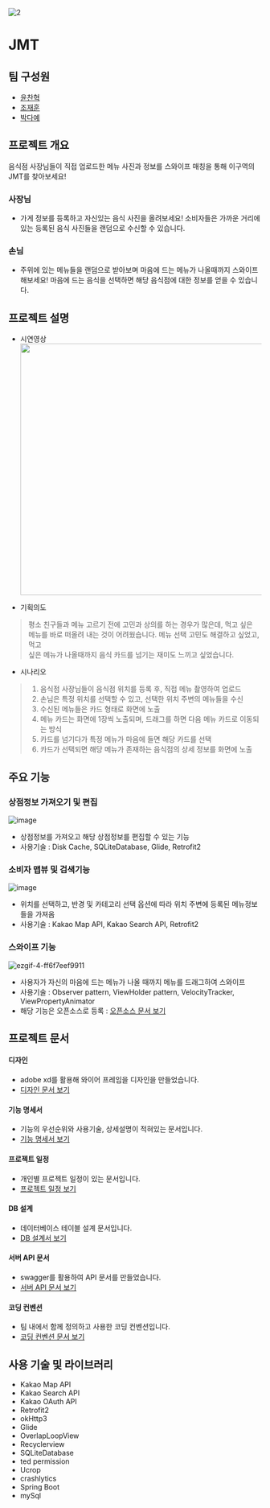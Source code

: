 ![2](https://user-images.githubusercontent.com/20393064/53322463-d3febd00-391e-11e9-9b36-d5975eeaceb9.png)


# JMT 

## 팀 구성원
- [윤찬혁](https://github.com/ch-Yoon)
- [조재훈](https://github.com/nusurprise)
- [박다예](https://github.com/parkdaye)

## 프로젝트 개요
음식점 사장님들이 직접 업로드한 메뉴 사진과 정보를 스와이프 매칭을 통해 이구역의 JMT를 찾아보세요!

### 사장님
- 가게 정보를 등록하고 자신있는 음식 사진을 올려보세요! 소비자들은 가까운 거리에 있는 등록된 음식 사진들을 랜덤으로 수신할 수 있습니다.

### 손님
- 주위에 있는 메뉴들을 랜덤으로 받아보며 마음에 드는 메뉴가 나올때까지 스와이프 해보세요! 마음에 드는 음식을 선택하면 해당 음식점에 대한 정보를 얻을 수 있습니다.

## 프로젝트 설명
- 시연영상    
[<img src="https://user-images.githubusercontent.com/20294749/54073650-48e1d780-42cd-11e9-8550-2dc06cc4c82f.png" width="500px">](https://www.youtube.com/watch?v=-YME1Dlb4iU&t=45s)

- 기획의도
> 평소 친구들과 메뉴 고르기 전에 고민과 상의를 하는 경우가 많은데, 먹고 싶은     
> 메뉴를 바로 떠올려 내는 것이 어려웠습니다. 메뉴 선택 고민도 해결하고 싶었고, 먹고     
> 싶은 메뉴가 나올때까지 음식 카드를 넘기는 재미도 느끼고 싶었습니다.    

- 시나리오 
> 1. 음식점 사장님들이 음식점 위치를 등록 후, 직접 메뉴 촬영하여 업로드    
> 2. 손님은 특정 위치를 선택할 수 있고, 선택한 위치 주변의 메뉴들을 수신    
> 3. 수신된 메뉴들은 카드 형태로 화면에 노출    
> 4. 메뉴 카드는 화면에 1장씩 노출되며, 드래그를 하면 다음 메뉴 카드로 이동되는 방식    
> 5. 카드를 넘기다가 특정 메뉴가 마음에 들면 해당 카드를 선택    
> 6. 카드가 선택되면 해당 메뉴가 존재하는 음식점의 상세 정보를 화면에 노출    

## 주요 기능
### 상점정보 가져오기 및 편집
![image](https://user-images.githubusercontent.com/20393064/53328605-b2590200-392d-11e9-91fa-d6df5f85b8dc.png)
- 상점정보를 가져오고 해당 상점정보를 편집할 수 있는 기능 
- 사용기술 : Disk Cache, SQLiteDatabase, Glide, Retrofit2

### 소비자 맵뷰 및 검색기능
![image](https://user-images.githubusercontent.com/20393064/53328033-6d809b80-392c-11e9-9473-de329992ec4e.png)
- 위치를 선택하고, 반경 및 카테고리 선택 옵션에 따라 위치 주변에 등록된 메뉴정보들을 가져옴
- 사용기술 : Kakao Map API, Kakao Search API, Retrofit2

### 스와이프 기능
![ezgif-4-ff6f7eef9911](https://user-images.githubusercontent.com/20294749/53284412-80159c00-3797-11e9-8469-25a574f331d2.gif)
- 사용자가 자신의 마음에 드는 메뉴가 나올 때까지 메뉴를 드래그하여 스와이프 
- 사용기술 : Observer pattern, ViewHolder pattern, VelocityTracker, ViewPropertyAnimator
- 해당 기능은 오픈소스로 등록 : [오픈소스 문서 보기](https://github.com/ch-Yoon/Overlap_Loop_View#hello-welcome-to-overlaploopview)

## 프로젝트 문서
#### 디자인
- adobe xd를 활용해 와이어 프레임을 디자인을 만들었습니다.
- [디자인 문서 보기](https://xd.adobe.com/view/835826a9-8dc7-4de5-67a7-056c77cad0ab-f569/?fullscreen&hints=off)
#### 기능 명세서
- 기능의 우선순위와 사용기술, 상세설명이 적혀있는 문서입니다.
- [기능 명세서 보기](https://docs.google.com/spreadsheets/d/1gO3unq7qZ-FccYGy5GK9pq1_KbzYy0tBdkdrn0i3Fq4/edit#gid=0)
#### 프로젝트 일정
- 개인별 프로젝트 일정이 있는 문서입니다.
- [프로젝트 일정 보기](https://docs.google.com/spreadsheets/d/1gO3unq7qZ-FccYGy5GK9pq1_KbzYy0tBdkdrn0i3Fq4/edit#gid=973287441)
#### DB 설계
- 데이터베이스 테이블 설계 문서입니다.
- [DB 설계서 보기](https://docs.google.com/spreadsheets/d/1gO3unq7qZ-FccYGy5GK9pq1_KbzYy0tBdkdrn0i3Fq4/edit#gid=240237984)
#### 서버 API 문서
- swagger를 활용하여 API 문서를 만들었습니다.
- [서버 API 문서 보기](http://ec2-54-180-49-154.ap-northeast-2.compute.amazonaws.com:8080/swagger-ui.html#/)
#### 코딩 컨벤션
- 팀 내에서 함께 정의하고 사용한 코딩 컨벤션입니다.
- [코딩 컨벤션 문서 보기](https://github.com/ch-Yoon/boostcampts-menu_random_choice_style_guide)

## 사용 기술 및 라이브러리
- Kakao Map API
- Kakao Search API
- Kakao OAuth API
- Retrofit2
- okHttp3
- Glide
- OverlapLoopView
- Recyclerview
- SQLiteDatabase
- ted permission
- Ucrop
- crashlytics
- Spring Boot
- mySql
